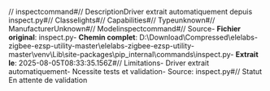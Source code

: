 // inspectcommand#// DescriptionDriver extrait automatiquement depuis inspect.py#// Classelights#// Capabilities#// Typeunknown#// ManufacturerUnknown#// Modelinspectcommand#// Source- **Fichier original**: inspect.py- **Chemin complet**: D:\Download\Compressed\elelabs-zigbee-ezsp-utility-master\elelabs-zigbee-ezsp-utility-master\venv\Lib\site-packages\pip\_internal\commands\inspect.py- **Extrait le**: 2025-08-05T08:33:35.156Z#// Limitations- Driver extrait automatiquement- Ncessite tests et validation- Source: inspect.py#// Statut En attente de validation